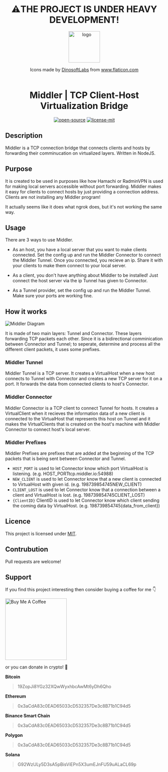 <h1 align="center">⚠️THE PROJECT IS UNDER HEAVY DEVELOPMENT!</h1>

<p align="center">
  <a href="https://www.flaticon.com/authors/dinosoftlabs">
    <img alt="logo" src="https://user-images.githubusercontent.com/18515671/210345521-5f448bdd-72dd-42b6-b3b5-34f42530403b.png" width="100" />
  </a>
</p>

<div align="center"> Icons made by <a href="https://www.flaticon.com/authors/dinosoftlabs" title="DinosoftLabs">DinosoftLabs</a> from <a href="https://www.flaticon.com/" title="Flaticon">www.flaticon.com</a></div><br />


<h1 align="center">
  Middler | TCP Client-Host Virtualization Bridge
</h1>

<p align="center"><a href="https://en.wikipedia.org/wiki/Open_source"><img alt="open-source" src="https://img.shields.io/badge/OPEN-SOURCE-C13D3B?style=for-the-badge&labelColor=EA4761"></a> <a href="https://choosealicense.com/licenses/mit"><img alt="license-mit" src="https://img.shields.io/badge/LICENSE-MIT-D15E28?style=for-the-badge&labelColor=E36D26">
</a></p>

## Description

Middler is a TCP connection bridge that connects clients and hosts by forwarding their comminucation on virtualized layers. Written in NodeJS.

## Purpose

It is created to be used in purposes like how Hamachi or RadminVPN is used for making local servers accessible without port forwarding. Middler makes it easy for clients to connect hosts by just providing a connection address. Clients are not installing any Middler program!

It actually seems like it does what ngrok does, but it's not working the same way.

## Usage

There are 3 ways to use Middler.
 - As an host, you have a local server that you want to make clients connected. Set the config up and run the Middler Connector to connect the Middler Tunnel. Once you connected, you recieve an ip. Share it with your clients to make them connect to your local server.

 - As a client, you don't have anything about Middler to be installed! Just connect the host server via the ip Tunnel has given to Connector.

 - As a Tunnel provider, set the config up and run the Middler Tunnel. Make sure your ports are working fine.

## How it works

![Middler Diagram](https://user-images.githubusercontent.com/18515671/210378000-b024a1a4-c2dc-44b1-a577-c68c1b07d5e5.svg)

It is made of two main layers: Tunnel and Connector. These layers forwarding TCP packets each other. Since it is a bidirectional comminication between Connector and Tunnel; to seperate, determine and process all the different client packets, it uses some prefixes.

### Middler Tunnel

Middler Tunnel is a TCP server. It creates a VirtualHost when a new host connects to Tunnel with Connector and creates a new TCP server for it on a port. It forwards the data from connected clients to host's Connector.

### Middler Connector

Middler Connector is a TCP client to connect Tunnel for hosts. It creates a VirtualClient when it recieves the information data of a new client is connected to the VirtualHost that represents this host on Tunnel and it makes the VirtualClients that is created on the host's machine with Middler Connector to connect host's local server.

### Middler Prefixes

Middler Prefixes are prefixes that are added at the beginning of the TCP packets that is being sent between Connector and Tunnel.

 - `HOST_PORT` is used to let Connector know which port VirtualHost is listening. (e.g. HOST_PORTtcp.middler.io:54988)
 - `NEW_CLIENT` is used to let Connector know that a new client is connected to VirtualHost with given id. (e.g. 198739854745NEW_CLIENT)
 - `CLIENT_LOST` is used to let Connector know that a connection between a client and VirtualHost is lost. (e.g. 198739854745CLIENT_LOST)
 - `{ClientID}` ClientID is used to let Connector know which client sending the coming data by VirtualHost. (e.g. 198739854745{data_from_client})

## Licence

This project is licensed under [MIT](LICENSE).

## Contrubution
Pull requests are welcome!

## Support

If you find this project interesting then consider buying a coffee for me 👇

<p><a href="https://www.buymeacoffee.com/verdant" target="_blank"><img src="https://cdn.buymeacoffee.com/buttons/v2/default-yellow.png" alt="Buy Me A Coffee" width="196" /></a></p>


or you can donate in crypto! 💖

<b>Bitcoin</b>
> 19ZopJi8YGz32XQwWyxhbcAwMt6yDh6Qho

<b>Ethereum</b>
> 0x3aCdA83c0EAD65033cD532357De3c8B71b1C94d5

<b>Binance Smart Chain</b>
> 0x3aCdA83c0EAD65033cD532357De3c8B71b1C94d5

<b>Polygon</b>
> 0x3aCdA83c0EAD65033cD532357De3c8B71b1C94d5

<b>Solana</b>
> G92WzULy5D3sA5pBisViEPn5X3umEJnFU59uALaCL69p
